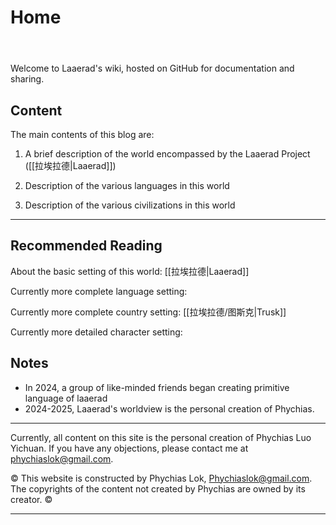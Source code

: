 # Home
<header>

<!--
<<< Author notes: Course header >>>
Include a 1280×640 image, the course title in sentence case, and a concise description in emphasis.
In your repository settings: enable template repository, add your 1280×640 social image, and auto-delete head branches.
Add your open source license; GitHub uses the MIT license.
-->

</header>

Welcome to Laaerad's wiki, hosted on GitHub for documentation and sharing.

## Content

The main contents of this blog are:

1. A brief description of the world encompassed by the Laaerad Project ([[拉埃拉德|Laaerad]])

2. Description of the various languages in this world

3. Description of the various civilizations in this world

---

## Recommended Reading

About the basic setting of this world: [[拉埃拉德|Laaerad]]

Currently more complete language setting: 

Currently more complete country setting: [[拉埃拉德/图斯克|Trusk]]

Currently more detailed character setting: 

## Notes

- In 2024, a group of like-minded friends began creating primitive language of laaerad
- 2024-2025, Laaerad's worldview is the personal creation of Phychias.

---

<footer>

<!--
<<< Author notes: Footer >>>
Add a link to get support, GitHub status page, code of conduct, license link.
-->

Currently, all content on this site is the personal creation of Phychias Luo Yichuan. If you have any objections, please contact me at phychiaslok@gmail.com.

&copy; This website is constructed by Phychias Lok, Phychiaslok@gmail.com. The copyrights of the content not created by Phychias are owned by its creator. &copy;

</footer>

---